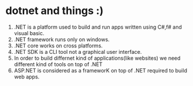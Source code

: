 # dotnet and things :)

1. .NET is a platform used to build and run apps written using C#,f# and visual basic.
2. .NET framework runs only on windows.
3. .NET core works on cross platforms.
4. .NET SDK is a CLI tool not a graphical user interface.
5. In order to build differnet kind of applications(like websites) we need different kind of tools on top of .NET
6. ASP.NET is considered as a frameworK on top of .NET required to build web apps.
